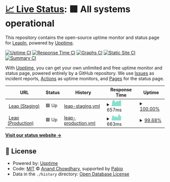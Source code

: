# [📈 Live Status](https://LeapIn-hr.github.io/uptime-monitor): <!--live status--> **🟩 All systems operational**

This repository contains the open-source uptime monitor and status page for [LeapIn](https://LeapIn-hr.github.io/uptime-monitor), powered by [Upptime](https://github.com/upptime/upptime).

[![Uptime CI](https://github.com/LeapIn-hr/uptime-monitor/workflows/Uptime%20CI/badge.svg)](https://github.com/LeapIn-hr/uptime-monitor/actions?query=workflow%3A%22Uptime+CI%22)
[![Response Time CI](https://github.com/LeapIn-hr/uptime-monitor/workflows/Response%20Time%20CI/badge.svg)](https://github.com/LeapIn-hr/uptime-monitor/actions?query=workflow%3A%22Response+Time+CI%22)
[![Graphs CI](https://github.com/LeapIn-hr/uptime-monitor/workflows/Graphs%20CI/badge.svg)](https://github.com/LeapIn-hr/uptime-monitor/actions?query=workflow%3A%22Graphs+CI%22)
[![Static Site CI](https://github.com/LeapIn-hr/uptime-monitor/workflows/Static%20Site%20CI/badge.svg)](https://github.com/LeapIn-hr/uptime-monitor/actions?query=workflow%3A%22Static+Site+CI%22)
[![Summary CI](https://github.com/LeapIn-hr/uptime-monitor/workflows/Summary%20CI/badge.svg)](https://github.com/LeapIn-hr/uptime-monitor/actions?query=workflow%3A%22Summary+CI%22)

With [Upptime](https://upptime.js.org), you can get your own unlimited and free uptime monitor and status page, powered entirely by a GitHub repository. We use [Issues](https://github.com/LeapIn-hr/uptime-monitor/issues) as incident reports, [Actions](https://github.com/LeapIn-hr/uptime-monitor/actions) as uptime monitors, and [Pages](https://LeapIn-hr.github.io/uptime-monitor) for the status page.

<!--start: status pages-->
<!-- This summary is generated by Upptime (https://github.com/upptime/upptime) -->
<!-- Do not edit this manually, your changes will be overwritten -->
<!-- prettier-ignore -->
| URL | Status | History | Response Time | Uptime |
| --- | ------ | ------- | ------------- | ------ |
| <img alt="" src="https://icons.duckduckgo.com/ip3/leap.staging.api.leapin.co.ico" height="13"> [Leap (Staging)](https://leap.staging.api.leapin.co/health-check) | 🟩 Up | [leap-staging.yml](https://github.com/LeapIn-hr/uptime-monitor/commits/HEAD/history/leap-staging.yml) | <details><summary><img alt="Response time graph" src="./graphs/leap-staging/response-time-week.png" height="20"> 657ms</summary><br><a href="https://LeapIn-hr.github.io/uptime-monitor/history/leap-staging"><img alt="Response time 676" src="https://img.shields.io/endpoint?url=https%3A%2F%2Fraw.githubusercontent.com%2FLeapIn-hr%2Fuptime-monitor%2FHEAD%2Fapi%2Fleap-staging%2Fresponse-time.json"></a><br><a href="https://LeapIn-hr.github.io/uptime-monitor/history/leap-staging"><img alt="24-hour response time 741" src="https://img.shields.io/endpoint?url=https%3A%2F%2Fraw.githubusercontent.com%2FLeapIn-hr%2Fuptime-monitor%2FHEAD%2Fapi%2Fleap-staging%2Fresponse-time-day.json"></a><br><a href="https://LeapIn-hr.github.io/uptime-monitor/history/leap-staging"><img alt="7-day response time 657" src="https://img.shields.io/endpoint?url=https%3A%2F%2Fraw.githubusercontent.com%2FLeapIn-hr%2Fuptime-monitor%2FHEAD%2Fapi%2Fleap-staging%2Fresponse-time-week.json"></a><br><a href="https://LeapIn-hr.github.io/uptime-monitor/history/leap-staging"><img alt="30-day response time 676" src="https://img.shields.io/endpoint?url=https%3A%2F%2Fraw.githubusercontent.com%2FLeapIn-hr%2Fuptime-monitor%2FHEAD%2Fapi%2Fleap-staging%2Fresponse-time-month.json"></a><br><a href="https://LeapIn-hr.github.io/uptime-monitor/history/leap-staging"><img alt="1-year response time 676" src="https://img.shields.io/endpoint?url=https%3A%2F%2Fraw.githubusercontent.com%2FLeapIn-hr%2Fuptime-monitor%2FHEAD%2Fapi%2Fleap-staging%2Fresponse-time-year.json"></a></details> | <details><summary><a href="https://LeapIn-hr.github.io/uptime-monitor/history/leap-staging">100.00%</a></summary><a href="https://LeapIn-hr.github.io/uptime-monitor/history/leap-staging"><img alt="All-time uptime 99.98%" src="https://img.shields.io/endpoint?url=https%3A%2F%2Fraw.githubusercontent.com%2FLeapIn-hr%2Fuptime-monitor%2FHEAD%2Fapi%2Fleap-staging%2Fuptime.json"></a><br><a href="https://LeapIn-hr.github.io/uptime-monitor/history/leap-staging"><img alt="24-hour uptime 100.00%" src="https://img.shields.io/endpoint?url=https%3A%2F%2Fraw.githubusercontent.com%2FLeapIn-hr%2Fuptime-monitor%2FHEAD%2Fapi%2Fleap-staging%2Fuptime-day.json"></a><br><a href="https://LeapIn-hr.github.io/uptime-monitor/history/leap-staging"><img alt="7-day uptime 100.00%" src="https://img.shields.io/endpoint?url=https%3A%2F%2Fraw.githubusercontent.com%2FLeapIn-hr%2Fuptime-monitor%2FHEAD%2Fapi%2Fleap-staging%2Fuptime-week.json"></a><br><a href="https://LeapIn-hr.github.io/uptime-monitor/history/leap-staging"><img alt="30-day uptime 99.97%" src="https://img.shields.io/endpoint?url=https%3A%2F%2Fraw.githubusercontent.com%2FLeapIn-hr%2Fuptime-monitor%2FHEAD%2Fapi%2Fleap-staging%2Fuptime-month.json"></a><br><a href="https://LeapIn-hr.github.io/uptime-monitor/history/leap-staging"><img alt="1-year uptime 99.98%" src="https://img.shields.io/endpoint?url=https%3A%2F%2Fraw.githubusercontent.com%2FLeapIn-hr%2Fuptime-monitor%2FHEAD%2Fapi%2Fleap-staging%2Fuptime-year.json"></a></details>
| <img alt="" src="https://icons.duckduckgo.com/ip3/leap.production.api.leapin.co.ico" height="13"> [Leap (Production)](https://leap.production.api.leapin.co/health-check) | 🟩 Up | [leap-production.yml](https://github.com/LeapIn-hr/uptime-monitor/commits/HEAD/history/leap-production.yml) | <details><summary><img alt="Response time graph" src="./graphs/leap-production/response-time-week.png" height="20"> 663ms</summary><br><a href="https://LeapIn-hr.github.io/uptime-monitor/history/leap-production"><img alt="Response time 767" src="https://img.shields.io/endpoint?url=https%3A%2F%2Fraw.githubusercontent.com%2FLeapIn-hr%2Fuptime-monitor%2FHEAD%2Fapi%2Fleap-production%2Fresponse-time.json"></a><br><a href="https://LeapIn-hr.github.io/uptime-monitor/history/leap-production"><img alt="24-hour response time 726" src="https://img.shields.io/endpoint?url=https%3A%2F%2Fraw.githubusercontent.com%2FLeapIn-hr%2Fuptime-monitor%2FHEAD%2Fapi%2Fleap-production%2Fresponse-time-day.json"></a><br><a href="https://LeapIn-hr.github.io/uptime-monitor/history/leap-production"><img alt="7-day response time 663" src="https://img.shields.io/endpoint?url=https%3A%2F%2Fraw.githubusercontent.com%2FLeapIn-hr%2Fuptime-monitor%2FHEAD%2Fapi%2Fleap-production%2Fresponse-time-week.json"></a><br><a href="https://LeapIn-hr.github.io/uptime-monitor/history/leap-production"><img alt="30-day response time 950" src="https://img.shields.io/endpoint?url=https%3A%2F%2Fraw.githubusercontent.com%2FLeapIn-hr%2Fuptime-monitor%2FHEAD%2Fapi%2Fleap-production%2Fresponse-time-month.json"></a><br><a href="https://LeapIn-hr.github.io/uptime-monitor/history/leap-production"><img alt="1-year response time 767" src="https://img.shields.io/endpoint?url=https%3A%2F%2Fraw.githubusercontent.com%2FLeapIn-hr%2Fuptime-monitor%2FHEAD%2Fapi%2Fleap-production%2Fresponse-time-year.json"></a></details> | <details><summary><a href="https://LeapIn-hr.github.io/uptime-monitor/history/leap-production">99.68%</a></summary><a href="https://LeapIn-hr.github.io/uptime-monitor/history/leap-production"><img alt="All-time uptime 99.96%" src="https://img.shields.io/endpoint?url=https%3A%2F%2Fraw.githubusercontent.com%2FLeapIn-hr%2Fuptime-monitor%2FHEAD%2Fapi%2Fleap-production%2Fuptime.json"></a><br><a href="https://LeapIn-hr.github.io/uptime-monitor/history/leap-production"><img alt="24-hour uptime 100.00%" src="https://img.shields.io/endpoint?url=https%3A%2F%2Fraw.githubusercontent.com%2FLeapIn-hr%2Fuptime-monitor%2FHEAD%2Fapi%2Fleap-production%2Fuptime-day.json"></a><br><a href="https://LeapIn-hr.github.io/uptime-monitor/history/leap-production"><img alt="7-day uptime 99.68%" src="https://img.shields.io/endpoint?url=https%3A%2F%2Fraw.githubusercontent.com%2FLeapIn-hr%2Fuptime-monitor%2FHEAD%2Fapi%2Fleap-production%2Fuptime-week.json"></a><br><a href="https://LeapIn-hr.github.io/uptime-monitor/history/leap-production"><img alt="30-day uptime 99.88%" src="https://img.shields.io/endpoint?url=https%3A%2F%2Fraw.githubusercontent.com%2FLeapIn-hr%2Fuptime-monitor%2FHEAD%2Fapi%2Fleap-production%2Fuptime-month.json"></a><br><a href="https://LeapIn-hr.github.io/uptime-monitor/history/leap-production"><img alt="1-year uptime 99.96%" src="https://img.shields.io/endpoint?url=https%3A%2F%2Fraw.githubusercontent.com%2FLeapIn-hr%2Fuptime-monitor%2FHEAD%2Fapi%2Fleap-production%2Fuptime-year.json"></a></details>

<!--end: status pages-->

[**Visit our status website →**](https://LeapIn-hr.github.io/uptime-monitor)

## 📄 License

- Powered by: [Upptime](https://github.com/upptime/upptime)
- Code: [MIT](./LICENSE) © [Anand Chowdhary](https://anandchowdhary.com), supported by [Pabio](https://pabio.com)
- Data in the `./history` directory: [Open Database License](https://opendatacommons.org/licenses/odbl/1-0/)
